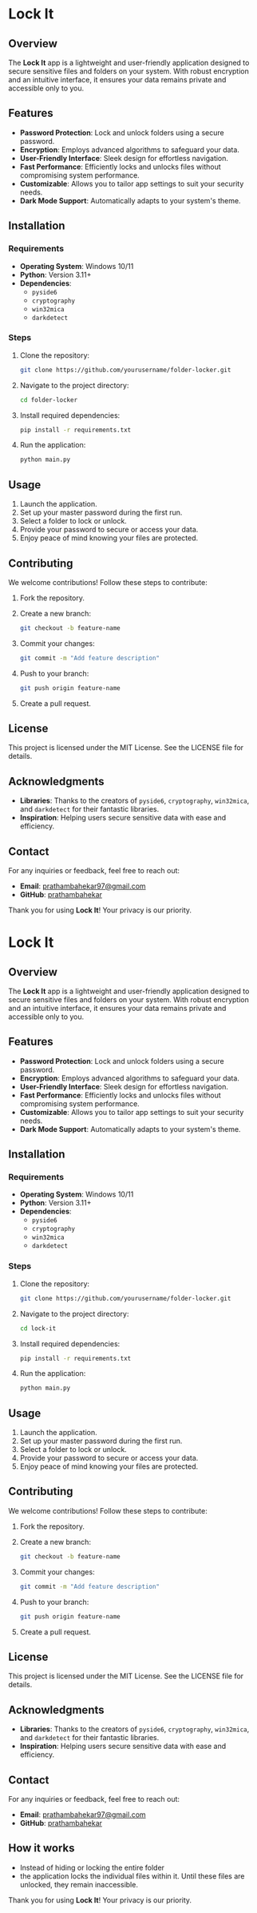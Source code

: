 # Lock It

## Overview

The **Lock It** app is a lightweight and user-friendly application designed to secure sensitive files and folders on your system. With robust encryption and an intuitive interface, it ensures your data remains private and accessible only to you.

## Features

- **Password Protection**: Lock and unlock folders using a secure password.
- **Encryption**: Employs advanced algorithms to safeguard your data.
- **User-Friendly Interface**: Sleek design for effortless navigation.
- **Fast Performance**: Efficiently locks and unlocks files without compromising system performance.
- **Customizable**: Allows you to tailor app settings to suit your security needs.
- **Dark Mode Support**: Automatically adapts to your system's theme.

## Installation

 ### Requirements

- **Operating System**: Windows 10/11  
- **Python**: Version 3.11+  
- **Dependencies**:
  - `pyside6`
  - `cryptography`
  - `win32mica`
  - `darkdetect`

### Steps

1. Clone the repository:

   ```bash
   git clone https://github.com/yourusername/folder-locker.git
   ```

2. Navigate to the project directory:

   ```bash
   cd folder-locker
   ```

3. Install required dependencies:

   ```bash
   pip install -r requirements.txt
   ```

4. Run the application:

   ```bash
   python main.py
   ```

## Usage

1. Launch the application.
2. Set up your master password during the first run.
3. Select a folder to lock or unlock.
4. Provide your password to secure or access your data.
5. Enjoy peace of mind knowing your files are protected.

## Contributing

We welcome contributions! Follow these steps to contribute:

1. Fork the repository.
2. Create a new branch:

   ```bash
   git checkout -b feature-name
   ```

3. Commit your changes:

   ```bash
   git commit -m "Add feature description"
   ```

4. Push to your branch:

   ```bash
   git push origin feature-name
   ```

5. Create a pull request.

## License

This project is licensed under the MIT License. See the LICENSE file for details.

## Acknowledgments

- **Libraries**: Thanks to the creators of `pyside6`, `cryptography`, `win32mica`, and `darkdetect` for their fantastic libraries.
- **Inspiration**: Helping users secure sensitive data with ease and efficiency.

## Contact

For any inquiries or feedback, feel free to reach out:

- **Email**: [prathambahekar97@gmail.com](mailto:prathambahekar97@gmail.com)  
- **GitHub**: [prathambahekar](https://github.com/prathambahekar)

Thank you for using **Lock It**! Your privacy is our priority.

# Lock It

## Overview

The **Lock It** app is a lightweight and user-friendly application designed to secure sensitive files and folders on your system. With robust encryption and an intuitive interface, it ensures your data remains private and accessible only to you.

## Features

- **Password Protection**: Lock and unlock folders using a secure password.
- **Encryption**: Employs advanced algorithms to safeguard your data.
- **User-Friendly Interface**: Sleek design for effortless navigation.
- **Fast Performance**: Efficiently locks and unlocks files without compromising system performance.
- **Customizable**: Allows you to tailor app settings to suit your security needs.
- **Dark Mode Support**: Automatically adapts to your system's theme.

## Installation

### Requirements

- **Operating System**: Windows 10/11  
- **Python**: Version 3.11+  
- **Dependencies**:
  - `pyside6`
  - `cryptography`
  - `win32mica`
  - `darkdetect`

### Steps

1. Clone the repository:

   ```bash
   git clone https://github.com/yourusername/folder-locker.git
   ```

2. Navigate to the project directory:

   ```bash
   cd lock-it
   ```

3. Install required dependencies:

   ```bash
   pip install -r requirements.txt
   ```

4. Run the application:

   ```bash
   python main.py
   ```

## Usage

1. Launch the application.
2. Set up your master password during the first run.
3. Select a folder to lock or unlock.
4. Provide your password to secure or access your data.
5. Enjoy peace of mind knowing your files are protected.

## Contributing

We welcome contributions! Follow these steps to contribute:

1. Fork the repository.
2. Create a new branch:

   ```bash
   git checkout -b feature-name
   ```

3. Commit your changes:

   ```bash
   git commit -m "Add feature description"
   ```

4. Push to your branch:

   ```bash
   git push origin feature-name
   ```

5. Create a pull request.

## License

This project is licensed under the MIT License. See the LICENSE file for details.

## Acknowledgments

- **Libraries**: Thanks to the creators of `pyside6`, `cryptography`, `win32mica`, and `darkdetect` for their fantastic libraries.
- **Inspiration**: Helping users secure sensitive data with ease and efficiency.

## Contact

For any inquiries or feedback, feel free to reach out:

- **Email**: [prathambahekar97@gmail.com](mailto:prathambahekar97@gmail.com)  
- **GitHub**: [prathambahekar](https://github.com/prathambahekar)

## How it works
 - Instead of hiding or locking the entire folder
 - the application locks the individual files within it. Until these files are unlocked, they remain inaccessible.

Thank you for using **Lock It**! Your privacy is our priority.
